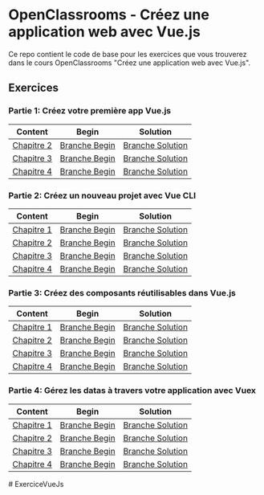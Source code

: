 # OpenClassrooms - Créez une application web avec Vue.js

Ce repo contient le code de base pour les exercices que vous trouverez dans le cours OpenClassrooms "Créez une application web avec Vue.js".

## Exercices

### Partie 1: Créez votre première app Vue.js

| Content                                                                                                                                                                 | Begin                                                                          | Solution                                                                             |
| ----------------------------------------------------------------------------------------------------------------------------------------------------------------------- | ------------------------------------------------------------------------------ | ------------------------------------------------------------------------------------ |
| [Chapitre 2](https://openclassrooms.com/fr/courses/6390311-creez-une-application-web-avec-vue-js/6907296-creez-votre-premiere-application-vue-js)                       | [Branche Begin](https://github.com/amandinelemoult2109/Vue-fr/tree/P1C2-Begin) | [Branche Solution](https://github.com/amandinelemoult2109/Vue-fr/tree/P1C2-Solution) |
| [Chapitre 3](https://openclassrooms.com/fr/courses/6390311-creez-une-application-web-avec-vue-js/6861941-stockez-et-gerez-des-donnees)                                  | [Branche Begin](https://github.com/amandinelemoult2109/Vue-fr/tree/P1C3-Begin) | [Branche Solution](https://github.com/amandinelemoult2109/Vue-fr/tree/P1C3-Solution) |
| [Chapitre 4](https://openclassrooms.com/fr/courses/6390311-creez-une-application-web-avec-vue-js/6862376-utilisez-les-directives-vue-pour-gerer-des-problemes-courants) | [Branche Begin](https://github.com/amandinelemoult2109/Vue-fr/tree/P1C4-Begin) | [Branche Solution](https://github.com/amandinelemoult2109/Vue-fr/tree/P1C4-Solution) |

### Partie 2: Créez un nouveau projet avec Vue CLI

| Content                                                                                                                                                                | Begin                                                                          | Solution                                                                             |
| ---------------------------------------------------------------------------------------------------------------------------------------------------------------------- | ------------------------------------------------------------------------------ | ------------------------------------------------------------------------------------ |
| [Chapitre 1](https://openclassrooms.com/fr/courses/6390311-creez-une-application-web-avec-vue-js/6862871-creez-un-nouveau-projet-avec-vue-cli)                         | [Branche Begin](https://github.com/amandinelemoult2109/Vue-fr/tree/P2C1-Begin) | [Branche Solution](https://github.com/amandinelemoult2109/Vue-fr/tree/P2C1-Solution) |
| [Chapitre 2](https://openclassrooms.com/fr/courses/6390311-creez-une-application-web-avec-vue-js/6863196-facilitez-la-maintenance-grace-aux-composants-monofichiers)   | [Branche Begin](https://github.com/amandinelemoult2109/Vue-fr/tree/P2C2-Begin) | [Branche Solution](https://github.com/amandinelemoult2109/Vue-fr/tree/P2C2-Solution) |
| [Chapitre 3](https://openclassrooms.com/fr/courses/6390311-creez-une-application-web-avec-vue-js/6863526-gerez-la-navigation-de-votre-application-avec-le-routeur-vue) | [Branche Begin](https://github.com/amandinelemoult2109/Vue-fr/tree/P2C3-Begin) | [Branche Solution](https://github.com/amandinelemoult2109/Vue-fr/tree/P2C3-Solution) |
| [Chapitre 4](https://openclassrooms.com/fr/courses/6390311-creez-une-application-web-avec-vue-js/6863766-determinez-quand-votre-code-doit-s-executer)                  | [Branche Begin](https://github.com/amandinelemoult2109/Vue-fr/tree/P2C4-Begin) | [Branche Solution](https://github.com/amandinelemoult2109/Vue-fr/tree/P2C4-Solution) |

### Partie 3: Créez des composants réutilisables dans Vue.js

| Content                                                                                                                                                         | Begin                                                                          | Solution                                                                             |
| --------------------------------------------------------------------------------------------------------------------------------------------------------------- | ------------------------------------------------------------------------------ | ------------------------------------------------------------------------------------ |
| [Chapitre 1](https://openclassrooms.com/fr/courses/6390311-creez-une-application-web-avec-vue-js/6864346-gerez-les-styles-de-votre-application)                 | [Branche Begin](https://github.com/amandinelemoult2109/Vue-fr/tree/P3C1-Begin) | [Branche Solution](https://github.com/amandinelemoult2109/Vue-fr/tree/P3C1-Solution) |
| [Chapitre 2](https://openclassrooms.com/fr/courses/6390311-creez-une-application-web-avec-vue-js/6864701-passez-des-datas-entre-les-composants)                 | [Branche Begin](https://github.com/amandinelemoult2109/Vue-fr/tree/P3C2-Begin) | [Branche Solution](https://github.com/amandinelemoult2109/Vue-fr/tree/P3C2-Solution) |
| [Chapitre 3](https://openclassrooms.com/fr/courses/6390311-creez-une-application-web-avec-vue-js/6864936-emettez-des-evenements-vers-des-composants-parents)    | [Branche Begin](https://github.com/amandinelemoult2109/Vue-fr/tree/P3C3-Begin) | [Branche Solution](https://github.com/amandinelemoult2109/Vue-fr/tree/P3C3-Solution) |
| [Chapitre 4](https://openclassrooms.com/fr/courses/6390311-creez-une-application-web-avec-vue-js/6865121-creez-des-composants-flexibles-en-utilisant-les-slots) | [Branche Begin](https://github.com/amandinelemoult2109/Vue-fr/tree/P3C4-Begin) | [Branche Solution](https://github.com/amandinelemoult2109/Vue-fr/tree/P3C4-Solution) |

### Partie 4: Gérez les datas à travers votre application avec Vuex

| Content                                                                                                                                             | Begin                                                                          | Solution                                                                             |
| --------------------------------------------------------------------------------------------------------------------------------------------------- | ------------------------------------------------------------------------------ | ------------------------------------------------------------------------------------ |
| [Chapitre 1](https://openclassrooms.com/fr/courses/6390311-creez-une-application-web-avec-vue-js/6865336-decouvrez-le-principe-de-state-management) | [Branche Begin](https://github.com/amandinelemoult2109/Vue-fr/tree/P4C1-Begin) | [Branche Solution](https://github.com/amandinelemoult2109/Vue-fr/tree/P4C1-Solution) |
| [Chapitre 2](https://openclassrooms.com/fr/courses/6390311-creez-une-application-web-avec-vue-js/6869761-creez-un-data-store-centralise-avec-vuex)  | [Branche Begin](https://github.com/amandinelemoult2109/Vue-fr/tree/P4C2-Begin) | [Branche Solution](https://github.com/amandinelemoult2109/Vue-fr/tree/P4C2-Solution) |
| [Chapitre 3](https://openclassrooms.com/fr/courses/6390311-creez-une-application-web-avec-vue-js/6870051-recuperez-des-donnees-depuis-vuex)         | [Branche Begin](https://github.com/amandinelemoult2109/Vue-fr/tree/P4C3-Begin) | [Branche Solution](https://github.com/amandinelemoult2109/Vue-fr/tree/P4C3-Solution) |
| [Chapitre 4](https://openclassrooms.com/fr/courses/6390311-creez-une-application-web-avec-vue-js/6870776-modifiez-vos-donnees-dans-vuex)            | [Branche Begin](https://github.com/amandinelemoult2109/Vue-fr/tree/P4C4-Begin) | [Branche Solution](https://github.com/amandinelemoult2109/Vue-fr/tree/P4C4-Solution) |
#   E x e r c i c e V u e J s  
 